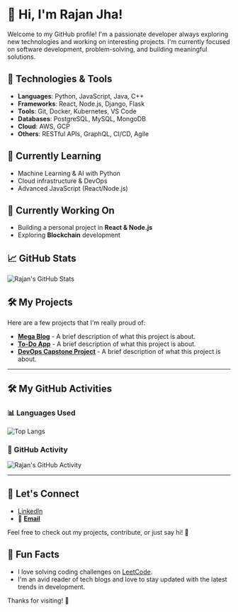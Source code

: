# 👋 Hi, I'm Rajan Jha!

Welcome to my GitHub profile! I'm a passionate developer always exploring new technologies and working on interesting projects. I'm currently focused on software development, problem-solving, and building meaningful solutions.

## 🔧 Technologies & Tools
- **Languages**: Python, JavaScript, Java, C++
- **Frameworks**: React, Node.js, Django, Flask
- **Tools**: Git, Docker, Kubernetes, VS Code
- **Databases**: PostgreSQL, MySQL, MongoDB
- **Cloud**: AWS, GCP
- **Others**: RESTful APIs, GraphQL, CI/CD, Agile

## 🌱 Currently Learning
- Machine Learning & AI with Python
- Cloud infrastructure & DevOps
- Advanced JavaScript (React/Node.js)

## 🔭 Currently Working On
- Building a personal project in **React & Node.js**
- Exploring **Blockchain** development

## 📈 GitHub Stats

![Rajan's GitHub Stats](https://github-readme-stats.vercel.app/api?username=rajanjha9235&show_icons=true&theme=radical)

## 🛠️ My Projects
Here are a few projects that I'm really proud of:

- [**Mega Blog**](https://github.com/rajanjha9235/mega-blog) - A brief description of what this project is about.
- [**To-Do App**](https://github.com/rajanjha9235/to-do) - A brief description of what this project is about.
- [**DevOps Capstone Project**](https://github.com/rajanjha9235/project3) - A brief description of what this project is about.

---

## 🛠️ My GitHub Activities

### 📊 Languages Used

![Top Langs](https://github-readme-stats.vercel.app/api/top-langs/?username=rajanjha9235&layout=compact&theme=radical)

### 🚀 GitHub Activity

![Rajan's GitHub Activity](https://github-readme-activity-graph.cyclic.app/graph?username=rajanjha9235&theme=github)

---

## 🤝 Let's Connect
- [LinkedIn](https://www.linkedin.com/in/rajanjha9235/)
- 📧 [**Email**](mailto:rajanjha9235@gmail.com)

Feel free to check out my projects, contribute, or just say hi! 🙌

## 📣 Fun Facts
- I love solving coding challenges on [LeetCode](https://leetcode.com/rajanjha9235/).
- I'm an avid reader of tech blogs and love to stay updated with the latest trends in development.

Thanks for visiting! 👾


<!---
rajanjha9235/rajanjha9235 is a ✨ special ✨ repository because its `README.md` (this file) appears on your GitHub profile.
You can click the Preview link to take a look at your changes.
--->
